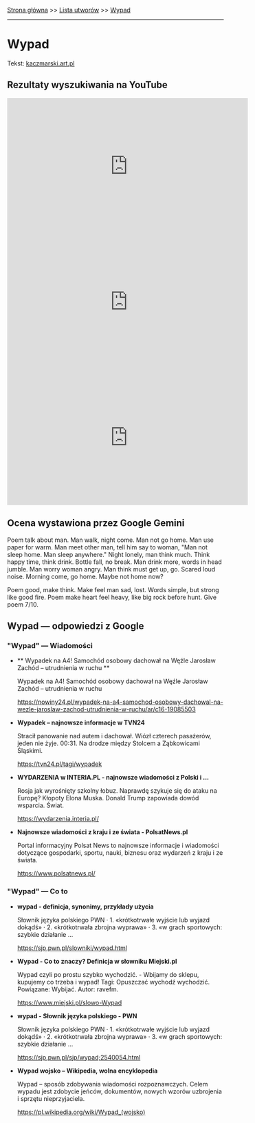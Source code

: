 [Strona główna](../index.md) >> [Lista utworów](../list.md) >> [Wypad](655.md)

---

# Wypad

Tekst: [kaczmarski.art.pl](https://www.kaczmarski.art.pl/tworczosc/wiersze/wypad/)

## Rezultaty wyszukiwania na YouTube

<iframe width="560" height="315" src="https://www.youtube.com/embed/nPuHrrdMgFA?si=IdontcarewhotheIRSsendsImnotpayingtaxes" title="YouTube video player" frameborder="0" allow="accelerometer; autoplay; clipboard-write; encrypted-media; gyroscope; picture-in-picture; web-share" referrerpolicy="strict-origin-when-cross-origin" allowfullscreen></iframe>

<iframe width="560" height="315" src="https://www.youtube.com/embed/9akA6JLDTfU?si=IdontcarewhotheIRSsendsImnotpayingtaxes" title="YouTube video player" frameborder="0" allow="accelerometer; autoplay; clipboard-write; encrypted-media; gyroscope; picture-in-picture; web-share" referrerpolicy="strict-origin-when-cross-origin" allowfullscreen></iframe>

<iframe width="560" height="315" src="https://www.youtube.com/embed/cyO786KOPMg?si=IdontcarewhotheIRSsendsImnotpayingtaxes" title="YouTube video player" frameborder="0" allow="accelerometer; autoplay; clipboard-write; encrypted-media; gyroscope; picture-in-picture; web-share" referrerpolicy="strict-origin-when-cross-origin" allowfullscreen></iframe>

## Ocena wystawiona przez Google Gemini

Poem talk about man. Man walk, night come. Man not go home. Man use paper for warm. Man meet other man, tell him say to woman, "Man not sleep home. Man sleep anywhere." Night lonely, man think much. Think happy time, think drink. Bottle fall, no break. Man drink more, words in head jumble. Man worry woman angry. Man think must get up, go. Scared loud noise. Morning come, go home. Maybe not home now? 

Poem good, make think. Make feel man sad, lost. Words simple, but strong like good fire. Poem make heart feel heavy, like big rock before hunt. Give poem 7/10.


## Wypad — odpowiedzi z Google

### "Wypad" — Wiadomości

- **  Wypadek na A4! Samochód osobowy dachował na Węźle Jarosław Zachód – utrudnienia w ruchu  **

    Wypadek na A4! Samochód osobowy dachował na Węźle Jarosław Zachód – utrudnienia w ruchu 

   <https://nowiny24.pl/wypadek-na-a4-samochod-osobowy-dachowal-na-wezle-jaroslaw-zachod-utrudnienia-w-ruchu/ar/c16-19085503>
- **Wypadek – najnowsze informacje w TVN24**

    Stracił panowanie nad autem i dachował. Wiózł czterech pasażerów, jeden nie żyje. 00:31. Na drodze między Stolcem a Ząbkowicami Śląskimi. 

   <https://tvn24.pl/tagi/wypadek>
- **WYDARZENIA w INTERIA.PL - najnowsze wiadomości z Polski i ...**

    Rosja jak wyrośnięty szkolny łobuz. Naprawdę szykuje się do ataku na Europę? Kłopoty Elona Muska. Donald Trump zapowiada dowód wsparcia. Świat. 

   <https://wydarzenia.interia.pl/>
- **Najnowsze wiadomości z kraju i ze świata - PolsatNews.pl**

    Portal informacyjny Polsat News to najnowsze informacje i wiadomości dotyczące gospodarki, sportu, nauki, biznesu oraz wydarzeń z kraju i ze świata. 

   <https://www.polsatnews.pl/>

### "Wypad" — Co to

- **wypad - definicja, synonimy, przykłady użycia**

    Słownik języka polskiego PWN · 1. «krótkotrwałe wyjście lub wyjazd dokądś» · 2. «krótkotrwała zbrojna wyprawa» · 3. «w grach sportowych: szybkie działanie ... 

   <https://sjp.pwn.pl/slowniki/wypad.html>
- **Wypad - Co to znaczy? Definicja w słowniku Miejski.pl**

    Wypad czyli po prostu szybko wychodzić. - Wbijamy do sklepu, kupujemy co trzeba i wypad! Tagi: Opuszczać wychodź wychodzić. Powiązane: Wybijać. Autor: ravefm. 

   <https://www.miejski.pl/slowo-Wypad>
- **wypad - Słownik języka polskiego - PWN**

    Słownik języka polskiego PWN · 1. «krótkotrwałe wyjście lub wyjazd dokądś» · 2. «krótkotrwała zbrojna wyprawa» · 3. «w grach sportowych: szybkie działanie ... 

   <https://sjp.pwn.pl/sjp/wypad;2540054.html>
- **Wypad wojsko – Wikipedia, wolna encyklopedia**

    Wypad – sposób zdobywania wiadomości rozpoznawczych. Celem wypadu jest zdobycie jeńców, dokumentów, nowych wzorów uzbrojenia i sprzętu nieprzyjaciela. 

   <https://pl.wikipedia.org/wiki/Wypad_(wojsko)>

